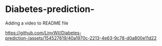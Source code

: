# Diabetes-prediction-
Adding a video to README file


https://github.com/LinyWil/Diabetes-prediction-/assets/154527619/40a1970c-2213-4e63-9c78-d0a800e11d22

